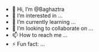 - 👋 Hi, I’m @Baghaztra
- 👀 I’m interested in ...
- 🌱 I’m currently learning ...
- 💞️ I’m looking to collaborate on ...
- 📫 How to reach me ...
- ⚡ Fun fact: ...

<!---
Baghaztra/Baghaztra is a ✨ special ✨ repository because its `README.md` (this file) appears on your GitHub profile.
You can click the Preview link to take a look at your changes.
--->
